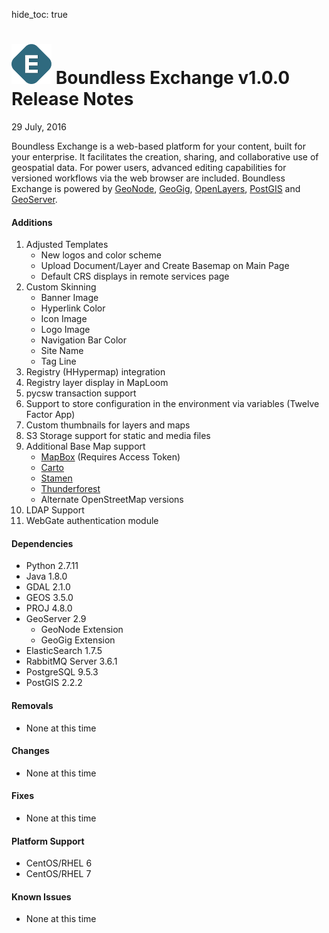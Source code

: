 hide_toc: true

![EXCHANGE](../img/exchange.png) Boundless Exchange v1.0.0 Release Notes
=======================================
29 July, 2016

Boundless Exchange is a web-based platform for your content, built for your enterprise. It facilitates the creation, sharing, and collaborative use of geospatial data. For power users, advanced editing capabilities for versioned workflows via the web browser are included. Boundless Exchange is powered by [GeoNode](http://geonode.org/), [GeoGig](http://geogig.org/), [OpenLayers](http://openlayers.org/), [PostGIS](http://postgis.net/) and [GeoServer](http://geoserver.org/).

#### Additions
1. Adjusted Templates
    + New logos and color scheme
    + Upload Document/Layer and Create Basemap on Main Page
    + Default CRS displays in remote services page
2. Custom Skinning
    + Banner Image
    + Hyperlink Color
    + Icon Image
    + Logo Image
    + Navigation Bar Color
    + Site Name
    + Tag Line
3. Registry (HHypermap) integration
4. Registry layer display in MapLoom
5. pycsw transaction support
6. Support to store configuration in the environment via variables (Twelve Factor App)
7. Custom thumbnails for layers and maps
8. S3 Storage support for static and media files
9. Additional Base Map support
    + [MapBox](https://www.mapbox.com/) (Requires Access Token)
    + [Carto](https://carto.com/)
    + [Stamen](http://stamen.com/)
    + [Thunderforest](http://www.thunderforest.com/)
    + Alternate OpenStreetMap versions
10. LDAP Support
11. WebGate authentication module

#### Dependencies
+ Python 2.7.11
+ Java 1.8.0
+ GDAL 2.1.0
+ GEOS 3.5.0
+ PROJ 4.8.0
+ GeoServer 2.9
   + GeoNode Extension
   + GeoGig Extension
+ ElasticSearch 1.7.5
+ RabbitMQ Server 3.6.1
+ PostgreSQL 9.5.3
+ PostGIS 2.2.2

#### Removals
+ None at this time

#### Changes
+ None at this time

#### Fixes
+ None at this time

#### Platform Support
+ CentOS/RHEL 6
+ CentOS/RHEL 7

#### Known Issues
+ None at this time
